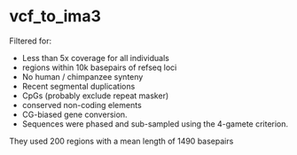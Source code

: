 # vcf_to_ima3

Filtered for:
- Less than 5x coverage for all individuals
- regions within 10k basepairs of refseq loci
- No human / chimpanzee synteny
- Recent segmental duplications
- CpGs (probably exclude repeat masker)
- conserved non-coding elements 
- CG-biased gene conversion. 
- Sequences were phased and sub-sampled using the 4-gamete criterion. 

They used 200 regions with a mean length of 1490 basepairs